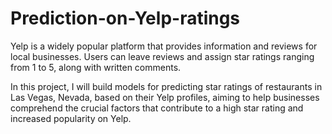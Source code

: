# Prediction-on-Yelp-ratings
Yelp is a widely popular platform that provides information and reviews for local businesses. Users can leave reviews and assign star ratings ranging from 1 to 5, along with written comments.

In this project, I will build models for predicting star ratings of restaurants in Las Vegas, Nevada, based on their Yelp profiles, aiming to help businesses comprehend the crucial factors that contribute to a high star rating and increased popularity on Yelp.
